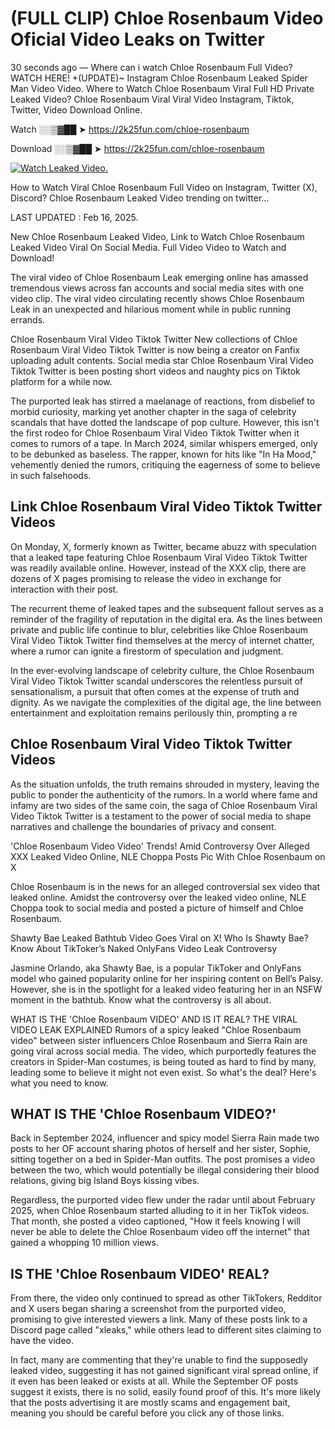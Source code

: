 # (FULL CLIP) Chloe Rosenbaum Video Oficial Video Leaks on Twitter

30 seconds ago — Where can i watch Chloe Rosenbaum Full Video? WATCH HERE! +(UPDATE)~ Instagram Chloe Rosenbaum Leaked Spider Man Video Video. Where to Watch Chloe Rosenbaum Viral Full HD Private Leaked Video? Chloe Rosenbaum Viral Viral Video Instagram, Tiktok, Twitter, Video Download Online.

Watch ░░▒▓██ ➤ https://2k25fun.com/chloe-rosenbaum

Download ░░▒▓██ ➤ https://2k25fun.com/chloe-rosenbaum

[![Watch Leaked Video.](https://miro.medium.com/v2/resize:fit:828/format:webp/1*cilzJN44JGOrTw9NJCrNHA.gif "Watch Leaked Video")](https://2k25fun.com/chloe-rosenbaum)

How to Watch Viral Chloe Rosenbaum Full Video on Instagram, Twitter (X), Discord? Chloe Rosenbaum Leaked Video trending on twitter...

LAST UPDATED : Feb 16, 2025.

New Chloe Rosenbaum Leaked Video, Link to Watch Chloe Rosenbaum Leaked Video Viral On Social Media. Full Video Video to Watch and Download!

The viral video of Chloe Rosenbaum Leak emerging online has amassed tremendous views across fan accounts and social media sites with one video clip. The viral video circulating recently shows Chloe Rosenbaum Leak in an unexpected and hilarious moment while in public running errands.

Chloe Rosenbaum Viral Video Tiktok Twitter New collections of Chloe Rosenbaum Viral Video Tiktok Twitter is now being a creator on Fanfix uploading adult contents. Social media star Chloe Rosenbaum Viral Video Tiktok Twitter is been posting short videos and naughty pics on Tiktok platform for a while now.

The purported leak has stirred a maelanage of reactions, from disbelief to morbid curiosity, marking yet another chapter in the saga of celebrity scandals that have dotted the landscape of pop culture. However, this isn't the first rodeo for Chloe Rosenbaum Viral Video Tiktok Twitter when it comes to rumors of a tape. In March 2024, similar whispers emerged, only to be debunked as baseless. The rapper, known for hits like "In Ha Mood," vehemently denied the rumors, critiquing the eagerness of some to believe in such falsehoods.

## Link Chloe Rosenbaum Viral Video Tiktok Twitter Videos

On Monday, X, formerly known as Twitter, became abuzz with speculation that a leaked tape featuring Chloe Rosenbaum Viral Video Tiktok Twitter was readily available online. However, instead of the XXX clip, there are dozens of X pages promising to release the video in exchange for interaction with their post.

The recurrent theme of leaked tapes and the subsequent fallout serves as a reminder of the fragility of reputation in the digital era. As the lines between private and public life continue to blur, celebrities like Chloe Rosenbaum Viral Video Tiktok Twitter find themselves at the mercy of internet chatter, where a rumor can ignite a firestorm of speculation and judgment.

In the ever-evolving landscape of celebrity culture, the Chloe Rosenbaum Viral Video Tiktok Twitter scandal underscores the relentless pursuit of sensationalism, a pursuit that often comes at the expense of truth and dignity. As we navigate the complexities of the digital age, the line between entertainment and exploitation remains perilously thin, prompting a re

##  Chloe Rosenbaum Viral Video Tiktok Twitter Videos

As the situation unfolds, the truth remains shrouded in mystery, leaving the public to ponder the authenticity of the rumors. In a world where fame and infamy are two sides of the same coin, the saga of Chloe Rosenbaum Viral Video Tiktok Twitter is a testament to the power of social media to shape narratives and challenge the boundaries of privacy and consent.

'Chloe Rosenbaum Video Video' Trends! Amid Controversy Over Alleged XXX Leaked Video Online, NLE Choppa Posts Pic With Chloe Rosenbaum on X

Chloe Rosenbaum is in the news for an alleged controversial sex video that leaked online. Amidst the controversy over the leaked video online, NLE Choppa took to social media and posted a picture of himself and Chloe Rosenbaum.

Shawty Bae Leaked Bathtub Video Goes Viral on X! Who Is Shawty Bae? Know About TikToker’s Naked OnlyFans Video Leak Controversy

Jasmine Orlando, aka Shawty Bae, is a popular TikToker and OnlyFans model who gained popularity online for her inspiring content on Bell’s Palsy. However, she is in the spotlight for a leaked video featuring her in an NSFW moment in the bathtub. Know what the controversy is all about.

WHAT IS THE 'Chloe Rosenbaum VIDEO' AND IS IT REAL? THE VIRAL VIDEO LEAK EXPLAINED Rumors of a spicy leaked "Chloe Rosenbaum video" between sister influencers Chloe Rosenbaum and Sierra Rain are going viral across social media. The video, which purportedly features the creators in Spider-Man costumes, is being touted as hard to find by many, leading some to believe it might not even exist. So what's the deal? Here's what you need to know.

## WHAT IS THE 'Chloe Rosenbaum VIDEO?'

Back in September 2024, influencer and spicy model Sierra Rain made two posts to her OF account sharing photos of herself and her sister, Sophie, sitting together on a bed in Spider-Man outfits. The post promises a video between the two, which would potentially be illegal considering their blood relations, giving big Island Boys kissing vibes.

Regardless, the purported video flew under the radar until about February 2025, when Chloe Rosenbaum started alluding to it in her TikTok videos. That month, she posted a video captioned, "How it feels knowing I will never be able to delete the Chloe Rosenbaum video off the internet" that gained a whopping 10 million views.

## IS THE 'Chloe Rosenbaum VIDEO' REAL?

From there, the video only continued to spread as other TikTokers, Redditor and X users began sharing a screenshot from the purported video, promising to give interested viewers a link. Many of these posts link to a Discord page called "xleaks," while others lead to different sites claiming to have the video.

In fact, many are commenting that they're unable to find the supposedly leaked video, suggesting it has not gained significant viral spread online, if it even has been leaked or exists at all. While the September OF posts suggest it exists, there is no solid, easily found proof of this. It's more likely that the posts advertising it are mostly scams and engagement bait, meaning you should be careful before you click any of those links.